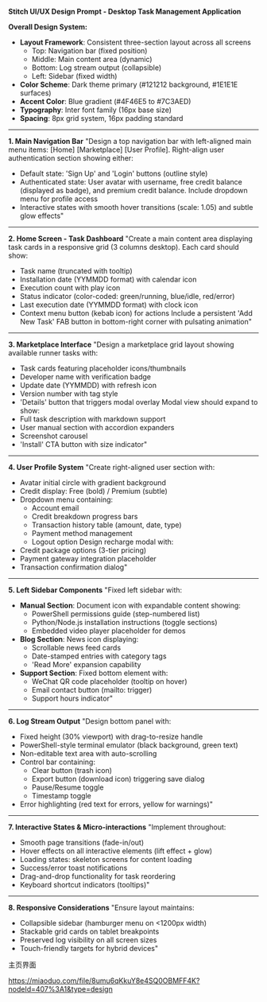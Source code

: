 **Stitch UI/UX Design Prompt - Desktop Task Management Application**

**Overall Design System:**
- **Layout Framework**: Consistent three-section layout across all screens
  - Top: Navigation bar (fixed position)
  - Middle: Main content area (dynamic)
  - Bottom: Log stream output (collapsible)
  - Left: Sidebar (fixed width)
- **Color Scheme**: Dark theme primary (#121212 background, #1E1E1E surfaces)
- **Accent Color**: Blue gradient (#4F46E5 to #7C3AED)
- **Typography**: Inter font family (16px base size)
- **Spacing**: 8px grid system, 16px padding standard

---

**1. Main Navigation Bar**
"Design a top navigation bar with left-aligned main menu items: [Home] [Marketplace] [User Profile]. Right-align user authentication section showing either:
- Default state: 'Sign Up' and 'Login' buttons (outline style)
- Authenticated state: User avatar with username, free credit balance (displayed as badge), and premium credit balance. Include dropdown menu for profile access
- Interactive states with smooth hover transitions (scale: 1.05) and subtle glow effects"

---

**2. Home Screen - Task Dashboard**
"Create a main content area displaying task cards in a responsive grid (3 columns desktop). Each card should show:
- Task name (truncated with tooltip)
- Installation date (YYMMDD format) with calendar icon
- Execution count with play icon
- Status indicator (color-coded: green/running, blue/idle, red/error)
- Last execution date (YYMMDD format) with clock icon
- Context menu button (kebab icon) for actions
Include a persistent 'Add New Task' FAB button in bottom-right corner with pulsating animation"

---

**3. Marketplace Interface**
"Design a marketplace grid layout showing available runner tasks with:
- Task cards featuring placeholder icons/thumbnails
- Developer name with verification badge
- Update date (YYMMDD) with refresh icon
- Version number with tag style
- 'Details' button that triggers modal overlay
Modal view should expand to show:
- Full task description with markdown support
- User manual section with accordion expanders
- Screenshot carousel
- 'Install' CTA button with size indicator"

---

**4. User Profile System**
"Create right-aligned user section with:
- Avatar initial circle with gradient background
- Credit display: Free (bold) / Premium (subtle)
- Dropdown menu containing:
  - Account email
  - Credit breakdown progress bars
  - Transaction history table (amount, date, type)
  - Payment method management
  - Logout option
Design recharge modal with:
- Credit package options (3-tier pricing)
- Payment gateway integration placeholder
- Transaction confirmation dialog"

---

**5. Left Sidebar Components**
"Fixed left sidebar with:
- **Manual Section**: Document icon with expandable content showing:
  - PowerShell permissions guide (step-numbered list)
  - Python/Node.js installation instructions (toggle sections)
  - Embedded video player placeholder for demos
- **Blog Section**: News icon displaying:
  - Scrollable news feed cards
  - Date-stamped entries with category tags
  - 'Read More' expansion capability
- **Support Section**: Fixed bottom element with:
  - WeChat QR code placeholder (tooltip on hover)
  - Email contact button (mailto: trigger)
  - Support hours indicator"

---

**6. Log Stream Output**
"Design bottom panel with:
- Fixed height (30% viewport) with drag-to-resize handle
- PowerShell-style terminal emulator (black background, green text)
- Non-editable text area with auto-scrolling
- Control bar containing:
  - Clear button (trash icon)
  - Export button (download icon) triggering save dialog
  - Pause/Resume toggle
  - Timestamp toggle
- Error highlighting (red text for errors, yellow for warnings)"

---

**7. Interactive States & Micro-interactions**
"Implement throughout:
- Smooth page transitions (fade-in/out)
- Hover effects on all interactive elements (lift effect + glow)
- Loading states: skeleton screens for content loading
- Success/error toast notifications
- Drag-and-drop functionality for task reordering
- Keyboard shortcut indicators (tooltips)"

---

**8. Responsive Considerations**
"Ensure layout maintains:
- Collapsible sidebar (hamburger menu on <1200px width)
- Stackable grid cards on tablet breakpoints
- Preserved log visibility on all screen sizes
- Touch-friendly targets for hybrid devices"


主页界面

https://miaoduo.com/file/8umu6qKkuY8e4SQ0OBMFF4K?nodeId=407%3A1&type=design
